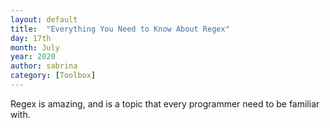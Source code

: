 ```yaml
---
layout: default
title:  "Everything You Need to Know About Regex"
day: 17th
month: July
year: 2020
author: sabrina
category: [Toolbox]
---
```

Regex is amazing, and is a topic that every programmer need to be familiar with.